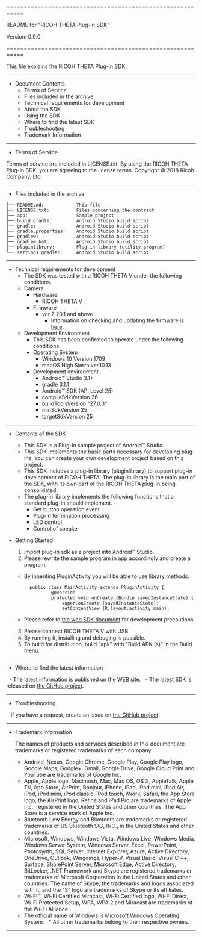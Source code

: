 ===========================================================

README for "RICOH THETA Plug-in SDK"

Version: 0.9.0

===========================================================

This file explains the RICOH THETA Plug-in SDK.

---------------------------------------

* Document Contents
  * Terms of Service
  * Files included in the archive
  * Technical requirements for development
  * About the SDK
  * Using the SDK
  * Where to find the latest SDK
  * Troubleshooting
  * Trademark Information

---------------------------------------

* Terms of Service

Terms of service are included in LICENSE.txt. By using the RICOH THETA Plug-in SDK, you are agreeing to the license terms. Copyright &copy; 2018 Ricoh Company, Ltd.

------------------------------------------

* Files included in the archive

```
├── README.md:            This file
├── LICENSE.txt:          Files concerning the contract
├── app:                  Sample project
├── build.gradle:         Android Studio build script
├── gradle:               Android Studio build script
├── gradle.properties:    Android Studio build script
├── gradlew:              Android Studio build script
├── gradlew.bat:          Android Studio build script
├── pluginlibrary:        Plug-in library (utility program)
└── settings.gradle:      Android Studio build script
```

------------------------------------------

* Technical requirements for development
  * The SDK was tested with a RICOH THETA V under the following conditions.
  * Camera
    * Hardware
      - RICOH THETA V
    * Firmware
      - ver.2.20.1 and above
        - Information on checking and updating the firmware is [here](https://theta360.com/en/support/manual/s/content/pc/pc_09.html).
  * Development Environment
    * This SDK has been confirmed to operate under the following conditions.
    * Operating System
      * Windows 10 Version 1709
      * macOS High Sierra ver.10.13
    * Development environment
      * Android&trade; Studio 3.1+
      * gradle 3.1.1
      * Android&trade; SDK (API Level 25)
      * compileSdkVersion 26
      * buildToolsVersion "27.0.3"
      * minSdkVersion 25
      * targetSdkVersion 25
------------------------------------------

* Contents of the SDK
  - This SDK is a Plug-in sample project of Android&trade; Studio.
  - This SDK implements the basic parts necessary for developing plug-ins. You can create your own development project based on this project.
  - This SDK includes a plug-in library (pluginlibrary) to support plug-in development of RICOH THETA. The plug-in library is the main part of the SDK, with its own part of the RICOH THETA plug-in being consolidated.
  - The plug-in library implements the following functions that a standard plug-in should implement.
    - Get button operation event
    - Plug-in termination processing
    - LED control
    - Control of speaker


* Getting Started
  1. Import plug-in sdk as a project into Android&trade; Studio.
  2. Please rewrite the sample program in app accordingly and create a program.
    - By inheriting PluginActivity you will be able to use library methods.

            public class MainActivity extends PluginActivity {
                    @Override
                    protected void onCreate (Bundle savedInstanceState) {
                        super.onCreate (savedInstanceState);
                        setContentView (R.layout.activity_main);

    - Please refer to [the web SDK document](https://api.ricoh/docs/theta-plugin/) for development precautions.
  3. Please connect RICOH THETA V with USB.
  4. By running it, installing and debuging is possible.
  5. To build for distribution, build "apk" with "Build APK (s)" in the Build menu.

------------------------------------------

* Where to find the latest information

  - The latest information is published on [the WEB site](https://api.ricoh/docs/theta-plugin/).
  - The latest SDK is released on [the GitHub project](https://github.com/ricohapi/theta-plugin-sdk/).

------------------------------------------

* Troubleshooting

   If you have a request, create an issue on [the GitHub project](https://github.com/ricohapi/theta-plugin-sdk/issues).

------------------------------------------

* Trademark Information

  The names of products and services described in this document are trademarks or registered trademarks of each company.
  * Android, Nexus, Google Chrome, Google Play, Google Play logo, Google Maps, Google+, Gmail, Google Drive, Google Cloud Print and YouTube are trademarks of Google Inc.
  * Apple, Apple logo, Macintosh, Mac, Mac OS, OS X, AppleTalk, Apple TV, App Store, AirPrint, Bonjour, iPhone, iPad, iPad mini, iPad Air, iPod, iPod mini, iPod classic, iPod touch, iWork, Safari, the App Store logo, the AirPrint logo, Retina and iPad Pro are trademarks of Apple Inc., registered in the United States and other countries. The App Store is a service mark of Apple Inc.
  * Bluetooth Low Energy and Bluetooth are trademarks or registered trademarks of US Bluetooth SIG, INC., in the United States and other countries.
  * Microsoft, Windows, Windows Vista, Windows Live, Windows Media, Windows Server System, Windows Server, Excel, PowerPoint, Photosynth, SQL Server, Internet Explorer, Azure, Active Directory, OneDrive, Outlook, Wingdings, Hyper-V, Visual Basic, Visual C ++, Surface, SharePoint Server, Microsoft Edge, Active Directory, BitLocker, .NET Framework and Skype are registered trademarks or trademarks of Microsoft Corporation in the United States and other countries. The name of Skype, the trademarks and logos associated with it, and the "S" logo are trademarks of Skype or its affiliates.
  * Wi-Fi™, Wi-Fi Certified Miracast, Wi-Fi Certified logo, Wi-Fi Direct, Wi-Fi Protected Setup, WPA, WPA 2 and Miracast are trademarks of the Wi-Fi Alliance.
  * The official name of Windows is Microsoft Windows Operating System.
  * All other trademarks belong to their respective owners.

------------------------------------------

